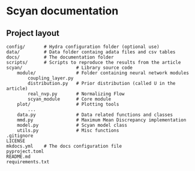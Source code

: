 # Scyan documentation

## Project layout

    config/       # Hydra configuration folder (optional use)
    data/         # Data folder containg adata files and csv tables
    docs/         # The documentation folder
    scripts/      # Scripts to reproduce the results from the article
    scyan/                    # Library source code
        module/               # Folder containing neural network modules
            coupling_layer.py
            distribution.py   # Prior distribution (called U in the article)
            real_nvp.py       # Normalizing Flow
            scyan_module      # Core module
        plot/                 # Plotting tools
            ...
        data.py               # Data related functions and classes
        mmd.py                # Maximum Mean Discrepancy implementation
        model.py              # Scyan model class
        utils.py              # Misc functions
    .gitignore
    LICENSE
    mkdocs.yml    # The docs configuration file
    pyproject.toml
    README.md
    requirements.txt
